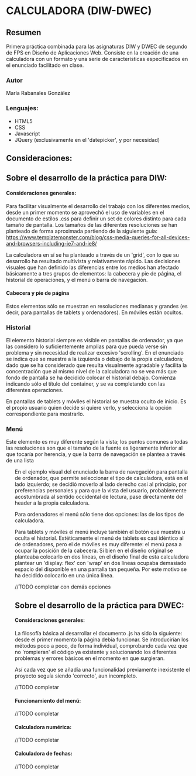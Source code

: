 # CALCULADORA (DIW-DWEC)

## Resumen
Primera práctica combinada para las asignaturas DIW y DWEC de segundo de FPS en Diseño de Aplicaciones Web.
Consiste en la creación de una calculadora con un formato y una serie de caracteristicas especificados en el enunciado facilitado en clase.

### Autor
María Rabanales González

### Lenguajes:
* HTML5
* CSS
* Javascript
* JQuery (exclusivamente en el 'datepicker', y por necesidad)


## Consideraciones:

## Sobre el desarrollo de la práctica para DIW:
#### Consideraciones generales:
Para facilitar visualmente el desarrollo del trabajo con los diferentes medios, desde un primer momento se aprovechó el uso de variables en el documento de estilos .css para definir un set de colores distinto para cada tamaño de pantalla. Los tamaños de las diferentes resoluciones se han planteado de forma aproximada partiendo de la siguiente guía: https://www.templatemonster.com/blog/css-media-queries-for-all-devices-and-browsers-including-ie7-and-ie8/

La calculadora en sí se ha planteado a través de un 'grid', con lo que su desarrollo ha resultado multivista y relativamente rápido. Las decisiones visuales que han definido las diferencias entre los medios han afectado básicamente a tres grupos de elementos: la cabecera y pie de página, el historial de operaciones, y el menú o barra de navegación.

#### Cabecera y pie de página
Estos elementos sólo se muestran en resoluciones medianas y grandes (es decir, para pantallas de tablets y ordenadores). En móviles están ocultos.

### Historial
El elemento historial siempre es visible en pantallas de ordenador, ya que las considero lo suficientemente amplias para que pueda verse sin problema y sin necesidad de realizar excesivo 'scrolling'. En el enunciado se indica que se muestre a la izquierda o debajo de la propia calculadora; dado que se ha considerado que resulta visualmente agradable y facilita la concentración que al mismo nivel de la calculadora no se vea más que fondo de pantalla se ha decidido colocar el historial debajo. Comienza indicando sólo el título del container, y se va completando con las diferentes operaciones.

En pantallas de tablets y móviles el historial se muestra oculto de inicio. Es el propio usuario quien decide si quiere verlo, y selecciona la opción correspondiente para mostrarlo.

### Menú
Este elemento es muy diferente según la vista; los puntos comunes a todas las resoluciones son que el tamaño de la fuente es ligeramente inferior al que tocaría por herencia, y que la barra de navegación se plantea a través de una lista <ul>

En el ejemplo visual del enunciado la barra de navegación para pantalla de ordenador, que permite seleccionar el tipo de calculadora, está en el lado izquierdo; se decidió moverlo al lado derecho casi al principio, por preferencias personales y para que la vista del usuario, probablemente acostumbrada al sentido occidental de lectura, pase directamente del header a la propia calculadora.

Para ordenadores el menú sólo tiene dos opciones: las de los tipos de calculadora.

Para tablets y móviles el menú incluye también el botón que muestra u oculta el historial. Estéticamente el menú de tablets es casi idéntico al de ordenadores, pero el de móviles es muy diferente: el menú pasa a ocupar la posición de la cabecera. Si bien en el diseño original se planteaba colocarlo en dos líneas, en el diseño final de esta calculadora plantear un 'display: flex' con 'wrap' en dos líneas ocupaba demasiado espacio del disponible en una pantalla tan pequeña. Por este motivo se ha decidido colocarlo en una única línea.

//TODO completar con demás opciones

## Sobre el desarrollo de la práctica para DWEC:
#### Consideraciones generales:
La filosofía básica al desarrollar el documento .js ha sido la siguiente: desde el primer momento la página debía funcionar. Se introducirían los métodos poco a poco, de forma individual, comprobando cada vez que no 'rompieran' el código ya existente y solucionando los diferentes problemas y errores básicos en el momento en que surgieran.

Así cada vez que se añadía una funcionalidad previamente inexistente el proyecto seguía siendo 'correcto', aun incompleto.

//TODO completar

#### Funcionamiento del menú:
//TODO completar

#### Calculadora numérica:
//TODO completar

#### Calculadora de fechas:
//TODO completar

